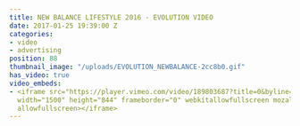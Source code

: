 ```yaml
---
title: NEW BALANCE LIFESTYLE 2016 - EVOLUTION VIDEO
date: 2017-01-25 19:39:00 Z
categories:
- video
- advertising
position: 88
thumbnail_image: "/uploads/EVOLUTION_NEWBALANCE-2cc8b0.gif"
has_video: true
video_embeds:
- <iframe src="https://player.vimeo.com/video/189803687?title=0&byline=0&portrait=0"
  width="1500" height="844" frameborder="0" webkitallowfullscreen mozallowfullscreen
  allowfullscreen></iframe>
---
```


